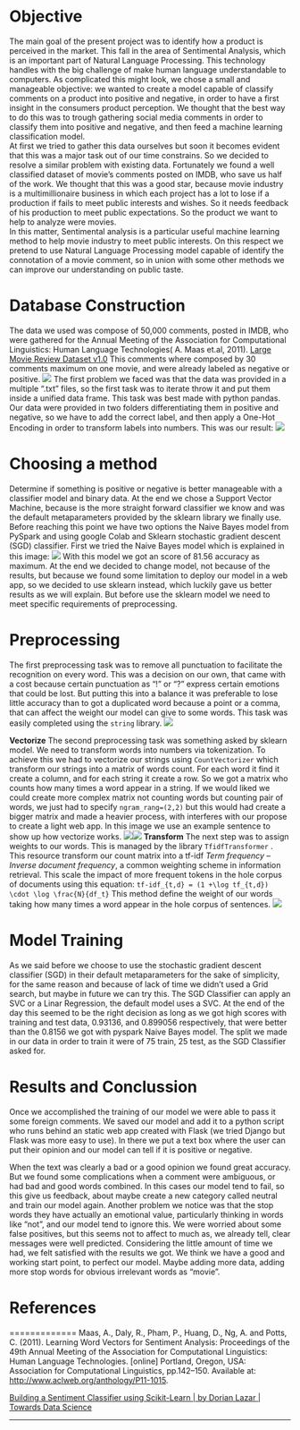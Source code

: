 # Objective
The main goal of the present project was to identify how a product is perceived in the market. This fall in the area of Sentimental Analysis, which is an important part of Natural Language Processing. This technology handles with the big challenge of make human language understandable to computers. 
As complicated this might look, we chose a small and manageable objective: we wanted to create a model capable of classify comments on a product into positive and negative, in order to have a first insight in the consumers product perception. We thought that the best way to do this was to trough gathering social media comments  in order to classify them into positive and negative, and then feed a machine learning classification model.  
At first we tried to gather this data ourselves but soon it becomes evident that this was a major task out of our time constrains. So we decided to resolve a similar problem with existing data. Fortunately we found a well classified dataset of movie’s comments posted on IMDB, who save us half of the work.
We thought that this was a good star, because movie industry is a multimillionaire business in which each project has a lot to lose if a production if fails to meet  public interests and wishes.  So it needs feedback of his production to meet public expectations. So the product we want to help to analyze were movies.  
In this matter, Sentimental analysis is a particular useful machine learning method to help movie industry to meet public interests. On this respect we pretend to use Natural Language Processing model capable of identify the connotation of a movie comment, so in union with some other methods we can improve our understanding on public taste. 

# Database Construction
The data we used was compose of 50,000 comments,  posted in IMDB, who were gathered for the Annual Meeting of the Association for Computational Linguistics: Human Language Technologies( A. Maas et.al, 2011).  [Large Movie Review Dataset v1.0](http://ai.stanford.edu/~amaas/data/sentiment/aclImdb_v1.tar.gz) This comments where composed by 30 comments maximum on one movie, and were already labeled as negative or positive.
![](FinalProject/Data.png)
The first problem we faced was that the data was provided  in a multiple “.txt” files, so the first task was to iterate throw it and put them inside a unified data frame.  This task was best made with python pandas. Our data were provided in two folders differentiating them in positive and negative, so we have to add the correct label, and then apply a One-Hot Encoding in order to transform labels into numbers. This was our result: 
![](FinalProject/Dataframe.png)

# Choosing a method
Determine if something is positive or negative is better manageable with a classifier model and binary data. At the end we chose a Support Vector Machine, because is the more straight forward classifier we know and was the default metaparameters provided by the sklearn library we finally use. Before reaching this point we have two options the Naive Bayes model from PySpark and using google Colab and Sklearn stochastic gradient descent (SGD) classifier.  First we tried the Naive Bayes model which is explained in this image:
![](FinalProject/Naive%20Bayes%20Model.png)
With this model we got an score of 81.56 accuracy as maximum. At the end we decided to change model, not because of the results, but because we found some limitation to deploy our model in a web app, so we decided to use sklearn instead, which luckily gave us better results as we will explain. But before use the sklearn model we need to meet specific requirements of preprocessing.
#  Preprocessing 
The first preprocessing task  was to remove all punctuation to facilitate the recognition on every word. This was a decision on our own, that came with a cost because certain punctuation as “!” or “?” express certain emotions that could be lost. But putting this into a balance it was preferable to lose little accuracy than to got a duplicated word because a point or a comma, that can affect the weight our model can give to some words.  This task was easily completed using the  `string` library.
![](FinalProject/Clean%20data.png)

**Vectorize**
The second preprocessing task was something asked by sklearn model. We need to transform words into numbers via tokenization. To achieve this we had to vectorize our strings using `CountVectorizer`  which transform our strings into a matrix of words count. For each word it find it create a column,  and for each string it create a row. So we got a matrix who counts how many times a word appear in a string. If we would liked we could create more complex matrix not counting words but counting pair of words, we just had to specify `ngram_rang=(2,2)` but this would had create a bigger matrix and made a heavier process, with interferes with our propose to create a light web app.  In this image we use an example sentence to show up how vectorize works. 
![](FinalProject/SzVZrV2XbqdKVgynrziWel_WIV7nb7WNENC1168kp7pwBEp622RDilOyoWBdfKUsk81UYUTrgF3CnLkXHrHdNCp6TOxHoNPl8UwU0FlYAvvY7wUPKB-OouQjmSg_berVeGN1ESMQQrg.png)![](FinalProject/JUKXZ35-Sjp-N1JBB4cOQ4AmMeztCXfPgvWnYTIoGEgfCiak07OEi_UBBQmrd3OemZC8qoAuRK1oUiX6Qz_pLgRdw65lZq80-TyHmVHhfL_gBnZnFRdGVycaqEz-t1frep7G_2P2oIE.png)
 **Transform**
The next step was to assign weights to our words. This is managed by the library `TfidfTransformer` . This resource transform our count matrix into a tf-idf *Term frequency – Inverse document frequency*, a common weighting scheme in information retrieval. This scale the impact of more frequent tokens in the hole corpus of documents using this equation: 
 `tf-idf_{t,d} = (1 +\log tf_{t,d}) \cdot \log \frac{N}{df_t}`
This method define the weight of our words taking how many times a word appear in the hole corpus of sentences. 
![](FinalProject/6WE-S-5_zI0X-_bYC29C1rj3HVBh4bvtws9MGIHeyQ3ju_h8An6qh7-QsHyNsMY8pEkNKEgo4dqu1xChWItxge9nRC740iylIJONeXqg0BhASkg9nR-JJWMJdnqQ5Y6E02pF5OGnV7Q.png)
# Model Training 
As we said before we choose to use the stochastic gradient descent classifier  (SGD)  in their default metaparameters for the sake of simplicity, for the same reason and because of lack of time we didn’t used a Grid search, but maybe in future we can try this. The SGD Classifier can apply an SVC or a Linar Regression, the default model uses a SVC. At the end of the day  this seemed to be the right decision as long as we got high scores with training and test data, 0.93136, and 0.899056 respectively, that were better than the 0.8156  we got with pyspark Naive Bayes model. The split we made in our data in order to train it were of 75 train, 25 test, as the SGD Classifier asked for. 

# Results and Conclussion
Once we accomplished the training of our model we were able to pass it some foreign comments. We saved our model and add it to a python script who runs behind an static web app created with Flask (we tried Django but Flask was more easy to use). In there we put a text box where the user can put their opinion and our model can tell if it is positive or negative. 

When the text was clearly a bad or a good opinion we found great accuracy. But we found some complications when a comment were ambiguous, or had bad and good words combined. In this cases our model tend to fail, so this give us feedback, about maybe create a new category called neutral and train our model again.
Another problem we notice was that the stop words they have actually an emotional value, particularly thinking in words like “not”, and our model tend to ignore this. We were worried about some false positives, but this seems not to affect to much as, we already tell, clear messages were well predicted. 
Considering the little amount of time we had, we felt satisfied with the results we got. We think we have a good and working start point, to perfect our model. Maybe adding more data, adding more stop words for obvious irrelevant words as “movie”.

# References
=============
Maas, A., Daly, R., Pham, P., Huang, D., Ng, A. and Potts, C. (2011). Learning Word Vectors for Sentiment Analysis: Proceedings of the 49th Annual Meeting of the Association for Computational Linguistics: Human Language Technologies. [online] Portland, Oregon, USA: Association for Computational Linguistics, pp.142–150. Available at: http://www.aclweb.org/anthology/P11-1015.

[Building a Sentiment Classifier using Scikit-Learn | by Dorian Lazar | Towards Data Science](https://towardsdatascience.com/building-a-sentiment-classifier-using-scikit-learn-54c8e7c5d2f0) 

- - - -



